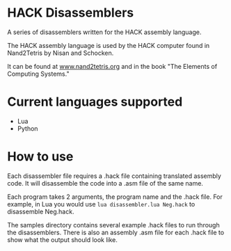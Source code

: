 # HACK Disassemblers
A series of disassemblers written for the HACK assembly language.

 

The HACK assembly language is used by the HACK computer found in Nand2Tetris by Nisan and Schocken. 

It can be found at www.nand2tetris.org and in the book "The Elements of Computing Systems."

# Current languages supported

- Lua
- Python

# How to use

Each disassembler file requires a .hack file containing translated assembly code. It will disassemble the code into a .asm file of the same name.

Each program takes 2 arguments, the program name and the .hack file. For example, in Lua you would use ``lua disassembler.lua Neg.hack`` to disassemble Neg.hack.

The samples directory contains several example .hack files to run through the disassemblers. There is also an assembly .asm file for each .hack file to show what the output should look like.
